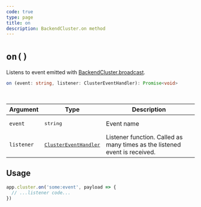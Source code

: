 ```yaml
---
code: true
type: page
title: on
description: BackendCluster.on method
---
```


# `on()`

<SinceBadge version="2.9.0" />

Listens to event emitted with [BackendCluster.broadcast](/core/2/framework/classes/backend-cluster/broadcast).

```ts
on (event: string, listener: ClusterEventHandler): Promise<void>
```

<br/>

| Argument | Type                  | Description                   |
|----------|-----------------------|-------------------------------|
| `event` | <pre>string</pre> | Event name |
| `listener` | <pre>[ClusterEventHandler](/core/2/framework/types/event-handler)</pre> | Listener function. Called as many times as the listened event is received. |

## Usage

```js
app.cluster.on('some:event', payload => {
  // ...listener code...
})
```
